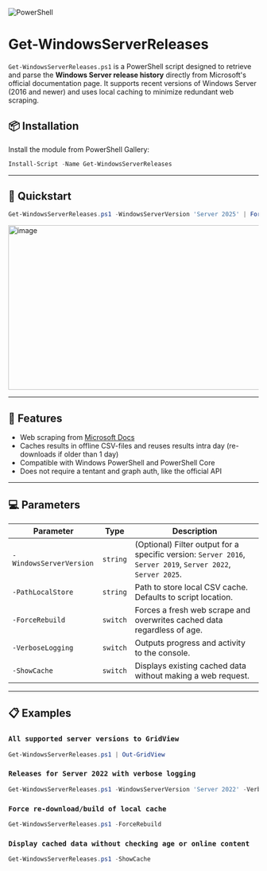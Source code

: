 ![PowerShell](https://img.shields.io/badge/PowerShell-5+-blue)

# Get-WindowsServerReleases
`Get-WindowsServerReleases.ps1` is a PowerShell script designed to retrieve and parse the **Windows Server release history** directly from Microsoft's official documentation page. It supports recent versions of Windows Server (2016 and newer) and uses local caching to minimize redundant web scraping.

## 📦 Installation

Install the module from PowerShell Gallery:

```powershell
Install-Script -Name Get-WindowsServerReleases
```

---

## 🚀 Quickstart

```powershell
Get-WindowsServerReleases.ps1 -WindowsServerVersion 'Server 2025' | Format-Table
```

<img width="882" height="331" alt="image" src="https://github.com/user-attachments/assets/64300a73-070b-4555-b605-0ff17632901f" />


---

## 📌 Features

-  Web scraping from [Microsoft Docs](https://learn.microsoft.com/en-us/windows/release-health/windows-server-release-info)
-  Caches results in offline CSV-files and reuses results intra day (re-downloads if older than 1 day)
-  Compatible with Windows PowerShell and PowerShell Core
-  Does not require a tentant and graph auth, like the official API

---

## 💻 Parameters

| Parameter             | Type      | Description |
|-----------------------|-----------|-------------|
| `-WindowsServerVersion` | `string`  | (Optional) Filter output for a specific version: `Server 2016`, `Server 2019`, `Server 2022`, `Server 2025`. |
| `-PathLocalStore`       | `string`  | Path to store local CSV cache. Defaults to script location. |
| `-ForceRebuild`         | `switch`  | Forces a fresh web scrape and overwrites cached data regardless of age. |
| `-VerboseLogging`       | `switch`  | Outputs progress and activity to the console. |
| `-ShowCache`            | `switch`  | Displays existing cached data without making a web request. |

---

## 📋 Examples

### `All supported server versions to GridView`
```powershell
Get-WindowsServerReleases.ps1 | Out-GridView
```

### `Releases for Server 2022 with verbose logging`
```powershell
Get-WindowsServerReleases.ps1 -WindowsServerVersion 'Server 2022' -VerboseLogging | Format-Table
```

### `Force re-download/build of local cache`
```powershell
Get-WindowsServerReleases.ps1 -ForceRebuild
```

### `Display cached data without checking age or online content`
```powershell
Get-WindowsServerReleases.ps1 -ShowCache
```
